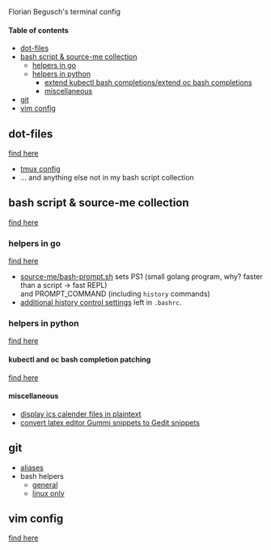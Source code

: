 Florian Begusch's terminal config

#### Table of contents

- [dot-files](#dot-files)
- [bash script & source-me collection](#bash-script--source-me-collection)
    * [helpers in go](#helpers-in-go)
    * [helpers in python](#helpers-in-python)
        - [extend kubectl bash completions/extend oc bash completions](#kubectl-and-oc-bash-completion-patching)
        - [miscellaneous](#miscellaneous)
- [git](#git)
- [vim config](#vim-config)


## dot-files

[find here](https://github.com/diepfote/dot-files)

* [tmux config](https://github.com/diepfote/dot-files/blob/master/.tmux.conf)
* ... and anything else not in my bash script collection

## bash script & source-me collection

[find here](https://github.com/diepfote/scripts)

### helpers in go

[find here](https://github.com/diepfote/golang-tools)
* [source-me/bash-prompt.sh](https://github.com/diepfote/scripts/blob/3f150c0519b5ab020ac565aa5eebd2f471d057a9/source-me/bash-prompt.sh)
  sets PS1 (small golang program, why? faster than a script -> fast REPL)  
  and PROMPT_COMMAND (including `history` commands)
* [additional history control settings](https://github.com/diepfote/dot-files/blob/277ae930cbaa9a9261c176d8d4f7622d0ede4076/.bashrc#L6-L13) left in `.bashrc`.  

### helpers in python

[find here](https://github.com/diepfote/python-tools)

#### kubectl and oc bash completion patching  

[find here](./kubectl-bash-completion-patching.html)

#### miscellaneous
* [display ics calender files in plaintext](https://github.com/diepfote/python-tools/blob/master/show-ics.py)
* [convert latex editor Gummi snippets to Gedit snippets](https://github.com/diepfote/python-tools/blob/master/convert_gummi_snippets_to_gedit_snippets.py)


## git
* [aliases](https://github.com/diepfote/dot-files/blob/a2e4b1cc6bfe470d1c75760cb59665fec2b5c1ca/.gitconfig#L13)
* bash helpers
  * [general](https://github.com/diepfote/scripts/blob/3ac0081bbf178b4f9e630513e51c87bd8eee7527/source-me/posix-compliant-shells.sh#L589)
  * [linux only](https://github.com/diepfote/scripts/blob/703963f7ace80a5b61e182b09cb0884e547be436/source-me/linux/posix-compliant-shells.sh#L179)

## vim config
[find here](https://github.com/diepfote/.vim)
